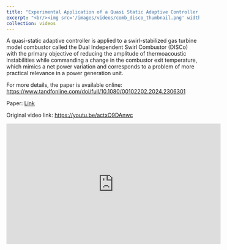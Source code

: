 ```yaml
---
title: "Experimental Application of a Quasi Static Adaptive Controller to a Dual Independent Swirl Combustor"
excerpt: "<br/><img src='/images/videos/comb_disco_thumbnail.png' width='752' height='423'>"
collection: videos
---
```


A quasi-static adaptive controller is applied to a swirl-stabilized gas turbine model combustor called the Dual Independent Swirl Combustor (DISCo) with the primary objective of reducing the amplitude of thermoacoustic instabilities while commanding a change in the combustor exit temperature, which mimics a net power variation and corresponds to a problem of more practical relevance in a power generation unit.

For more details, the paper is available online: <a href = "https://www.tandfonline.com/doi/full/10.1080/00102202.2024.2306301"> https://www.tandfonline.com/doi/full/10.1080/00102202.2024.2306301 </a>

Paper: <a href = "https://dsbaero.engin.umich.edu/wp-content/uploads/sites/441/2024/04/Experimental-Application-of-a-Quasi-Static-Adaptive-Controller-to-a-Dual-Independent-Swirl-Combustor.pdf"> Link </a>

Original video link: <a href = "https://youtu.be/actxO9DAnwc"> https://youtu.be/actxO9DAnwc </a>

<iframe width="560" height="315" 
    src="https://www.youtube.com/embed/actxO9DAnwc?si=gVGVGuu8adDZtcC7" 
    title="YouTube video player" 
    frameborder="0" 
    allow="accelerometer; autoplay; clipboard-write; encrypted-media; gyroscope; picture-in-picture; web-share" 
    referrerpolicy="strict-origin-when-cross-origin" 
    allowfullscreen>
</iframe>
